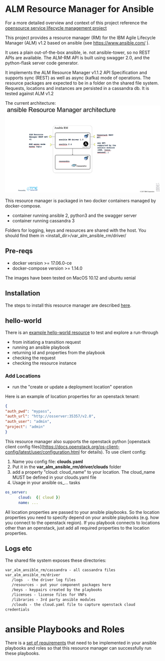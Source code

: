 # ALM Resource Manager for Ansible
For a more detailed overview and context of this project reference the [opensource service lifecycle management project]( https://github.com/IBM/open-source-service-lifecycle-mgmt/blob/master/README.md)

This project provides a resource manager (RM) for the IBM Agile Lifecycle Manager (ALM) v1.2 based on ansible (see https://www.ansible.com/ ).

It uses a plain out-of-the-box ansible, ie. not ansible-tower, so no REST APIs are available.
The ALM-RM API is built using swagger 2.0, and the python-flask server code generator.

It implements the ALM Resource Manager v1.1.2 API Specification and supports sync (REST) as well as async (kafka) mode of operations.
The resource packages are expected to be in a folder on the shared file system.
Requests, locations and instances are persisted in a cassandra db.
It is tested against ALM v1.2

The current architecture:
![ansible resource manager architecture](docs/ansibleRM.png)

This resource manager is packaged in two docker containers managed by docker-compose.
- container running ansible 2, python3 and the swagger server
- container running cassandra 3

Folders for logging, keys and resources are shared with the host.
You should find them in <install_dir>/var_alm_ansible_rm/driver/

## Pre-reqs
- docker version >= 17.06.0-ce
- docker-compose version >= 1.14.0

The images have been tested on MacOS 10.12 and ubuntu xenial

## Installation
The steps to install this resource manager are described [here](docs/installation.md).

## hello-world
There is an [example hello-world resource](docs/hello-world.md) to test and explore a run-through
* from initiating a transition request
* running an ansible playbook
* returning id and properties from the playbook
* checking the request
* checking the resource instance


### Add Locations
- run the "create or update a deployment location" operation

Here is an example of location properties for an openstack tenant:  

```json
{
"auth_pwd": "mypass",
"auth_url": "http://osserver:35357/v2.0",
"auth_user": "admin",
"project": "admin"
}
```

This resource manager also supports the openstack python [openstack client config files](https://docs.openstack.org/os-client-config/latest/user/configuration.html for details).
To use client config:
1. Name you config file: **clouds.yaml**
2. Put it in the **var_alm_ansible_rm/driver/clouds** folder
3. add a property "cloud: cloud_name" to your location. The cloud_name MUST be defined in your clouds.yaml file
4. Usage in your ansible os_... tasks
```yaml
os_server:
      cloud:  {{ cloud }}
      name: ...
```

All location properties are passed to your ansible playbooks.
So the location properties you need to specify depend on your ansible playbooks (e.g. how you connect to the openstack region). If you playbook connects to locations other than an openstack, just add all required properties to the location properties.


## Logs etc
The shared file system exposes these directories:
```
var_alm_ansible_rm/cassandra - all cassandra files
var_alm_ansible_rm/driver
   /logs  - the driver log files
   /resources - put your component packages here
   /keys - keypairs created by the playbooks
   /licenses - license files for VNFs
   /libraries - 3rd party ansible modules
   /clouds - the cloud.yaml file to capture openstack cloud credentials
```

# ansible Playbooks and Roles
There is a [set of requirements](docs/ansible-requirements.md) that need to be implemented in your ansible playbooks and roles so that this resource manager can successfully run these playbooks.
